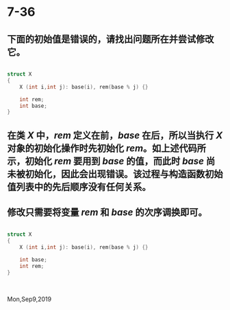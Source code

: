 # 7-36

## 下面的初始值是错误的，请找出问题所在并尝试修改它。

```c++

struct X
{
    X (int i,int j): base(i), rem(base % j) {}

    int rem;
    int base;
}

```

## 在类 _X_ 中，_rem_ 定义在前，_base_ 在后，所以当执行 _X_ 对象的初始化操作时先初始化 _rem_。如上述代码所示，初始化 _rem_ 要用到 _base_ 的值，而此时 _base_ 尚未被初始化，因此会出现错误。该过程与构造函数初始值列表中的先后顺序没有任何关系。

## 修改只需要将变量 _rem_ 和 _base_ 的次序调换即可。

```c++

struct X
{
    X (int i,int j): base(i), rem(base % j) {}

    int base;
    int rem;
}

```

&nbsp;

Mon,Sep9,2019